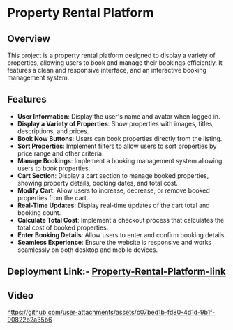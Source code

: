 # Property Rental Platform

## Overview

This project is a property rental platform designed to display a variety of properties, allowing users to book and manage their bookings efficiently. It features a clean and responsive interface, and an interactive booking management system.

## Features
- **User Information**: Display the user's name and avatar when logged in.
- **Display a Variety of Properties**: Show properties with images, titles, descriptions, and prices.
- **Book Now Buttons**: Users can book properties directly from the listing.
- **Sort Properties**: Implement filters to allow users to sort properties by price range and other criteria.
- **Manage Bookings**: Implement a booking management system allowing users to book properties.
- **Cart Section**: Display a cart section to manage booked properties, showing property details, booking dates, and total cost.
- **Modify Cart**: Allow users to increase, decrease, or remove booked properties from the cart.
- **Real-Time Updates**: Display real-time updates of the cart total and booking count.
- **Calculate Total Cost**: Implement a checkout process that calculates the total cost of booked properties.
- **Enter Booking Details**: Allow users to enter and confirm booking details.
- **Seamless Experience**: Ensure the website is responsive and works seamlessly on both desktop and mobile devices.

## Deployment Link:- [Property-Rental-Platform-link](https://totality-frontend-challenge-sushobhit-property-rental-website.vercel.app/)

## Video 



https://github.com/user-attachments/assets/c07bed1b-fd80-4d1d-9b1f-90822b2a35b6



